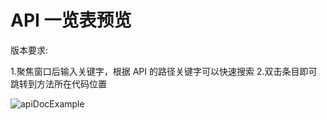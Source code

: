 # API 一览表预览

版本要求: <Badge text="2022.1.5" />

1.聚焦窗口后输入关键字，根据 API 的路径关键字可以快速搜索
2.双击条目即可跳转到方法所在代码位置

![apiDocExample](/img/apiPreview.gif)
